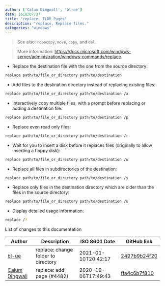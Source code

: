 ```yaml
---
author: ['Calum Dingwall', 'bl-ue']
date: 1610307737
title: "replace, TLDR Pages"
description: "replace, Replace files."
categories: "windows"
---
```

> See also: `robocopy`, `move`, `copy`, and `del`.

> More information: <https://docs.microsoft.com/windows-server/administration/windows-commands/replace>.

- Replace the destination file with the one from the source directory:

```bash
replace path/to/file_or_directory path/to/destination
```

- Add files to the destination directory instead of replacing existing files:

```bash
replace path/to/file_or_directory path/to/destination /a
```

- Interactively copy multiple files, with a prompt before replacing or adding a destination file:

```bash
replace path/to/file_or_directory path/to/destination /p
```

- Replace even read only files:

```bash
replace path/to/file_or_directory path/to/destination /r
```

- Wait for you to insert a disk before it replaces files (originally to allow inserting a floppy disk):

```bash
replace path/to/file_or_directory path/to/destination /w
```

- Replace all files in subdirectories of the destination:

```bash
replace path/to/file_or_directory path/to/destination /s
```

- Replace only files in the destination directory which are older than the files in the source directory:

```bash
replace path/to/file_or_directory path/to/destination /u
```

- Display detailed usage information:

```bash
replace /?
```
List of changes to this documentation


Author | Description | ISO 8601 Date | GitHub link
------|-----|-----|-----
[bl-ue](mailto:54780737+bl-ue@users.noreply.github.com) | replace: change folder to directory | 2021-01-10T20:42:17 | [2497b9b24f20](https://github.com/tldr-pages/tldr/commit/2497b9b24f20dd94a25ae9f0be8077cb72a6aed1)
[Calum Dingwall](mailto:24cdingwall@gmail.com) | replace: add page (#4482) | 2020-10-06T17:49:43 | [ffa4c6b7f810](https://github.com/tldr-pages/tldr/commit/ffa4c6b7f8100e2af4875cc05c6417bc2df7f6a6)

